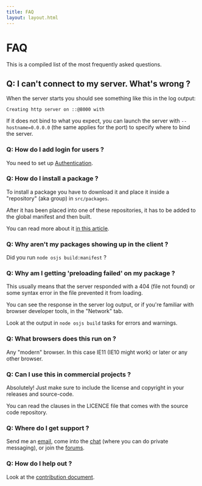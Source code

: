 ```yaml
---
title: FAQ
layout: layout.html
---
```


# FAQ

This is a compiled list of the most frequently asked questions.

## Q: I can't connect to my server. What's wrong ?

When the server starts you should see something like this in the log output:

```
Creating http server on ::@8000 with
```

If it does not bind to what you expect, you can launch the server with `--hostname=0.0.0.0` (the same applies for the port) to specify where to bind the server.

### Q: How do I add login for users ?

You need to set up [Authentication](/v2/configuration/authenticator/).

### Q: How do I install a package ?

To install a package you have to download it and place it inside a "repository" (aka group) in `src/packages`.

After it has been placed into one of these repositories, it has to be added to the global manifest and then built.

You can read more about it [in this article](/v2/packages/).

### Q: Why aren't my packages showing up in the client ?

Did you run `node osjs build:manifest` ?

### Q: Why am I getting 'preloading failed' on my package ?

This usually means that the server responded with a 404 (file not found) or some syntax error in the file prevented it from loading.

You can see the response in the server log output, or if you're familiar with browser developer tools, in the "Network" tab.

Look at the output in `node osjs build` tasks for errors and warnings.

### Q: What browsers does this run on ?

Any "modern" browser. In this case IE11 (IE10 might work) or later or any other browser.

### Q: Can I use this in commercial projects ?

Absolutely! Just make sure to include the license and copyright in your releases and source-code.

You can read the clauses in the LICENCE file that comes with the source code repository.

### Q: Where do I get support ?

Send me an [email](mailto:hello@os-js.org), come into the [chat](https://gitter.im/os-js/OS.js) (where you can do private messaging), or join the [forums](http://community.os.js.org/).

### Q: How do I help out ?

Look at the [contribution document](https://github.com/os-js/OS.js/blob/master/CONTRIBUTING.md).
